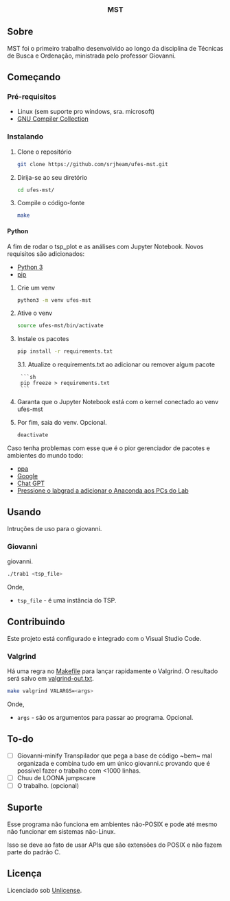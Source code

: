 <div align="center">
  <h3 align="center">MST</h3>
</div>

## Sobre

MST foi o primeiro trabalho desenvolvido ao longo da disciplina de Técnicas de Busca e Ordenação, ministrada pelo professor Giovanni.

## Começando

### Pré-requisitos

- Linux (sem suporte pro windows, sra. microsoft)
- [GNU Compiler Collection](https://gcc.gnu.org/)

### Instalando

1. Clone o repositório

   ```sh
   git clone https://github.com/srjheam/ufes-mst.git
   ```

2. Dirija-se ao seu diretório

   ```sh
   cd ufes-mst/
   ```

3. Compile o código-fonte

   ```sh
   make
   ```

#### Python

A fim de rodar o tsp_plot e as análises com Jupyter Notebook. Novos requisitos são adicionados:

- [Python 3](https://www.python.org/)
- [pip](https://pypi.org/project/pip/)

1. Crie um venv

    ```sh
    python3 -m venv ufes-mst
    ```

2. Ative o venv

    ```sh
    source ufes-mst/bin/activate
    ```

3. Instale os pacotes

    ```sh
    pip install -r requirements.txt
    ```

    3.1. Atualize o requirements.txt ao adicionar ou remover algum pacote

        ```sh
        pip freeze > requirements.txt
        ```

4. Garanta que o Jupyter Notebook está com o kernel conectado ao venv ufes-mst

5. Por fim, saia do venv. Opcional.

    ```sh
    deactivate
    ```

Caso tenha problemas com esse que é o pior gerenciador de pacotes e ambientes do mundo todo:

- [ppa](https://packaging.python.org/en/latest/guides/installing-using-pip-and-virtual-environments/)
- [Google](https://www.google.com/)
- [Chat GPT](https://chat.openai.com/)
- [Pressione o labgrad a adicionar o Anaconda aos PCs do Lab](mailto:monitores@inf.ufes.br)

## Usando

Intruções de uso para o giovanni.

### Giovanni

giovanni.

```sh
./trab1 <tsp_file>
```

Onde,

- `tsp_file` - é uma instância do TSP.

## Contribuindo

Este projeto está configurado e integrado com o Visual Studio Code.

### Valgrind

Há uma regra no [Makefile](./Makefile) para lançar rapidamente o Valgrind. O resultado será salvo em [valgrind-out.txt](./valgrind-out.txt).

```sh
make valgrind VALARGS=<args>
```

Onde,

- `args` - são os argumentos para passar ao programa. Opcional.

## To-do

- [ ] Giovanni-minify
    Transpilador que pega a base de código ~bem~ mal organizada e combina tudo em um único giovanni.c provando que é possível fazer o trabalho com <1000 linhas.
- [ ] Chuu de LOONA jumpscare
- [ ] O trabalho. (opcional)

## Suporte

Esse programa não funciona em ambientes não-POSIX e pode até mesmo não funcionar em sistemas não-Linux.

Isso se deve ao fato de usar APIs que são extensões do POSIX e não fazem parte do padrão C.

## Licença

Licenciado sob [Unlicense](./LICENSE).

